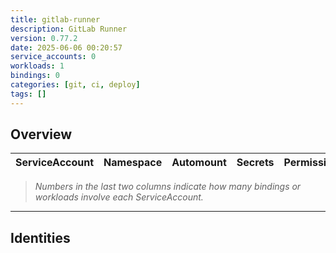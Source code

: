 ```yaml
---
title: gitlab-runner
description: GitLab Runner
version: 0.77.2
date: 2025-06-06 00:20:57
service_accounts: 0
workloads: 1
bindings: 0
categories: [git, ci, deploy]
tags: []
---
```


## Overview

|ServiceAccount|Namespace|Automount|Secrets|Permissions|Workloads|
|---|---|---|---|---|---|


> *Numbers in the last two columns indicate how many bindings or workloads involve each ServiceAccount.*

---

## Identities


